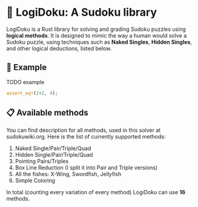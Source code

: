 # 🔢 LogiDoku: A Sudoku library
LogiDoku is a Rust library for solving and grading Sudoku puzzles using **logical methods**. It is designed to mimic the way a human would solve a Sudoku puzzle, using techniques such as **Naked Singles**, **Hidden Singles**, and other logical deductions, listed below.

## 🚀 Example
TODO example
```rust
assert_eq!(2+2, 4);
```

## 📋 Available methods
You can find description for all methods, used in this solver at sudokuwiki.org.
Here is the list of currently supported methods:

1. Naked Single/Pair/Triple/Quad
1. Hidden Single/Pair/Triple/Quad
1. Pointing Pairs/Triples
1. Box Line Reduction (I split it into Pair and Triple versions)
1. All the fishes: X-Wing, Swordfish, Jellyfish
1. Simple Coloring

In total (counting every variation of every method) LogiDoku can use **16** methods.
